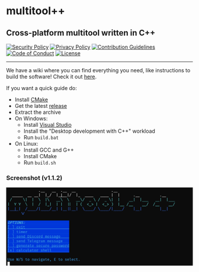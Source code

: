 # multitool++

## Cross-platform multitool written in C++

[![Security Policy](https://img.shields.io/badge/SECURITY_POLICY-navy?style=for-the-badge)](./SECURITY.md)
[![Privacy Policy](https://img.shields.io/badge/PRIVACY_POLICY-navy?style=for-the-badge)](./PRIVACY.md)
[![Contribution Guidelines](https://img.shields.io/badge/CONTRIBUTING-navy?style=for-the-badge)](./CONTRIBUTING.md)
[![Code of Conduct](https://img.shields.io/badge/CODE_OF_CONDUCT-navy?style=for-the-badge)](./CODE_OF_CONDUCT.md)
[![License](https://img.shields.io/badge/GPL--3.0_LICENSE-navy?style=for-the-badge)](./LICENSE)

---

We have a wiki where you can find everything you need, like instructions to build the software! Check it out [here](https://multitoolplusplus.codeberg.page/wiki).

If you want a quick guide do:
- Install [CMake](https://cmake.org/download/)
- Get the latest [release](https://codeberg.org/multitoolplusplus/multitoolplusplus/releases)
- Extract the archive
- On Windows:
  - Install [Visual Studio](https://visualstudio.microsoft.com/downloads/)
  - Install the "Desktop development with C++" workload
  - Run `build.bat`
- On Linux:
  - Install GCC and G++
  - Install CMake
  - Run `build.sh`

### Screenshot (v1.1.2)
![Screenshot v1.1.2](./assets/v1.1.1.png)